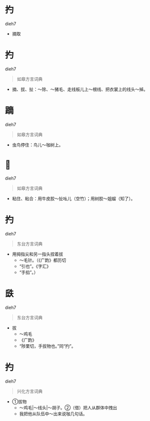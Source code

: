 # 扚
dieh7
- 摘取

# 扚
dieh7
> 如皋方言词典
- 摘、拔、扯：～除、～猪毛、走线板儿上～根线、把衣裳上的线头～掉。

# 蹢
dieh7
> 如皋方言词典
- 虫鸟停住：鸟儿～咖树上。

# 𪐏
dieh7
> 如皋方言词典
- 粘住、粘合：用牛皮胶～扯吆儿（空竹）；用树胶～姐䗜（知了）。

# 扚
dieh7
> 东台方言词典
- 用拇指尖和另一指头捏着拔
  - ～毛针。（《广韵》都历切
  - “引也”。《字汇》
  - “手掐”。）

# 㲳
dieh7
> 东台方言词典
- 拔
  - ～鸡毛
  - 《广韵》
  - “陟栗切，手拔物也。”同“扚”。

# 扚
dieh7
> 兴化方言词典
- ①拔物
  - ～鸡毛|～线头|～胡子。②（借）把人从群体中拽出
  - 我把他从队伍中～出来说咖几句话。

